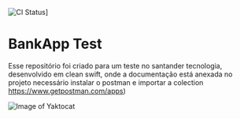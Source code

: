 ![CI Status](https://github.com/salllgado/TesteiOSv2/workflows/Swift/badge.svg)]

# BankApp Test

Esse repositório foi criado para um teste no santander tecnologia, desenvolvido em clean swift, onde a documentação está anexada no projeto
necessário instalar o postman e importar a colection https://www.getpostman.com/apps)

![Image of Yaktocat](https://github.com/SantanderTecnologia/TesteiOSv2/blob/master/telas.png)